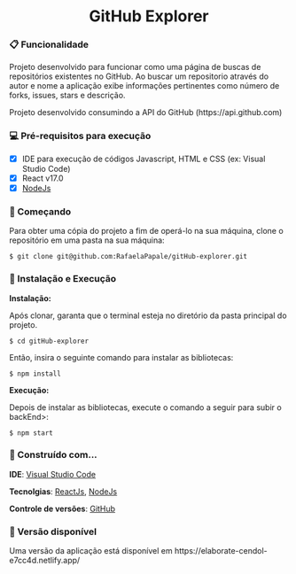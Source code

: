 <h1 align="center">GitHub Explorer</h1>

### :clipboard: Funcionalidade
<p>
  Projeto desenvolvido para funcionar como uma página de buscas de repositórios existentes no GitHub.
  Ao buscar um repositorio através do autor e nome a aplicação exibe informações pertinentes como número de forks, issues, stars e descrição.
</p>

<p>
  Projeto desenvolvido consumindo a API do GitHub (https://api.github.com)
</p>

### :computer: Pré-requisitos para execução
- [x] IDE para execução de códigos Javascript, HTML e CSS (ex: Visual Studio Code)
- [x] React v17.0
- [x] [NodeJs](https://nodejs.org/en/)

### :rocket: Começando
<p>Para obter uma cópia do projeto a fim de operá-lo na sua máquina, clone o repositório em uma pasta na sua máquina:</p>

```
$ git clone git@github.com:RafaelaPapale/gitHub-explorer.git
```
### :wrench: Instalação e Execução

**Instalação:**
<p>Após clonar, garanta que o terminal esteja no diretório da pasta principal do projeto.</p>

```
$ cd gitHub-explorer
```

<p>Então, insira o seguinte comando para instalar as bibliotecas:</p>

```
$ npm install
```

**Execução:**
<p>Depois de instalar as bibliotecas, execute o comando a seguir para subir o backEnd>:</p>

```
$ npm start
```

### :hammer: Construído com...

**IDE**: [Visual Studio Code](https://code.visualstudio.com/)

**Tecnolgias**: [ReactJs](https://pt-br.reactjs.org/), [NodeJs](https://nodejs.org/en/)

**Controle de versões**: [GitHub](https://github.com/)

### :telescope: Versão disponível

<p>Uma versão da aplicação está disponível em https://elaborate-cendol-e7cc4d.netlify.app/ </p>